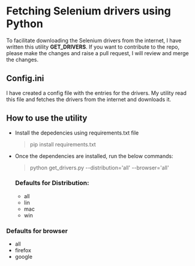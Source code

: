 # Fetching Selenium drivers using Python

To facilitate downloading the Selenium drivers from the internet, I have written this utility **GET_DRIVERS**. If you want to contribute to the repo, please make the changes and raise a pull request, I will review and merge the changes.

## Config.ini

I have created a config file with the entries for the drivers. My utility read this file and fetches the drivers from the internet and downloads it.

## How to use the utility

- Install the depedencies using requirements.txt file

  > pip install requirements.txt

- Once the dependencies are installed, run the below commands:
  > python get_drivers.py --distribution='all' --browser='all'
  ### Defaults for Distribution:
  - all
  - lin
  - mac
  - win

### Defaults for browser

- all
- firefox
- google
